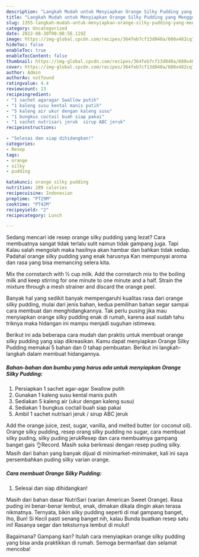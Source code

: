 ```yaml
---
description: "Langkah Mudah untuk Menyiapkan Orange Silky Pudding yang Menggugah Selera"
title: "Langkah Mudah untuk Menyiapkan Orange Silky Pudding yang Menggugah Selera"
slug: 1355-langkah-mudah-untuk-menyiapkan-orange-silky-pudding-yang-menggugah-selera
category: Uncategorized
date: 2022-08-30T00:08:56.119Z
image: https://img-global.cpcdn.com/recipes/364feb7cf13d040a/680x482cq70/orange-silky-pudding-foto-resep-utama.jpg
hideToc: false
enableToc: true
enableTocContent: false
thumbnail: https://img-global.cpcdn.com/recipes/364feb7cf13d040a/680x482cq70/orange-silky-pudding-foto-resep-utama.jpg
cover: https://img-global.cpcdn.com/recipes/364feb7cf13d040a/680x482cq70/orange-silky-pudding-foto-resep-utama.jpg
author: Admin
authorAv: notfound
ratingvalue: 4.4
reviewcount: 13
recipeingredient:
- "1 sachet agaragar Swallow putih"
- "1 kaleng susu kental manis putih"
- "5 kaleng air ukur dengan kaleng susu"
- "1 bungkus coctail buah siap pakai"
- "1 sachet nutrisari jeruk  sirup ABC jeruk"
recipeinstructions:

- "Selesai dan siap dihidangkan!"
categories:
- Resep
tags:
- orange
- silky
- pudding

katakunci: orange silky pudding 
nutrition: 289 calories
recipecuisine: Indonesian
preptime: "PT29M"
cooktime: "PT42M"
recipeyield: "2"
recipecategory: Lunch

---
```



Sedang mencari ide resep orange silky pudding yang lezat? Cara membuatnya sangat tidak terlalu sulit namun tidak gampang juga. Tapi Kalau salah mengolah maka hasilnya akan hambar dan bahkan tidak sedap. Padahal orange silky pudding yang enak harusnya Kan mempunyai aroma dan rasa yang bisa memancing selera kita.


Mix the cornstarch with ½ cup milk. Add the cornstarch mix to the boiling milk and keep stirring for one minute to one minute and a half. Strain the mixture through a mesh strainer and discard the orange peel.

Banyak hal yang sedikit banyak mempengaruhi kualitas rasa dari orange silky pudding, mulai dari jenis bahan, kedua pemilihan bahan segar sampai cara membuat dan menghidangkannya. Tak perlu pusing jika mau menyiapkan orange silky pudding enak di rumah, karena asal sudah tahu triknya maka hidangan ini mampu menjadi suguhan istimewa.


Berikut ini ada beberapa cara mudah dan praktis untuk membuat orange silky pudding yang siap dikreasikan. Kamu dapat menyiapkan Orange Silky Pudding memakai 5 bahan dan 0 tahap pembuatan. Berikut ini langkah-langkah dalam membuat hidangannya.

<!--inarticleads1-->

##### Bahan-bahan dan bumbu yang harus ada untuk menyiapkan Orange Silky Pudding:

1. Persiapkan 1 sachet agar-agar Swallow putih
1. Gunakan 1 kaleng susu kental manis putih
1. Sediakan 5 kaleng air (ukur dengan kaleng susu)
1. Sediakan 1 bungkus coctail buah siap pakai
1. Ambil 1 sachet nutrisari jeruk / sirup ABC jeruk


Add the orange juice, zest, sugar, vanilla, and melted butter (or coconut oil). Orange silky pudding, resep orang silky pudding no sugar, cara membuat silky puding, silky puding jerukResep dan cara membuatnya gampang banget gais 👌Record. Masih suka berkreasi dengan resep puding silky. Masih dari bahan yang banyak dijual di minimarket-minimaket, kali ini saya persembahkan puding silky varian orange. 

<!--inarticleads2-->

##### Cara membuat Orange Silky Pudding:


1. Selesai dan siap dihidangkan!

Masih dari bahan dasar NutriSari (varian American Sweet Orange). Rasa puding ini benar-benar lembut, enak, dimakan dikala dingin akan terasa nikmatnya. Ternyata, bikin silky pudding seperti di mal gampang banget, lho, Bun! Si Kecil pasti senang banget nih, kalau Bunda buatkan resep satu ini! Rasanya segar dan teksturnya lembut di mulut! 

Bagaimana? Gampang kan? Itulah cara menyiapkan orange silky pudding yang bisa anda praktikkan di rumah. Semoga bermanfaat dan selamat mencoba!

